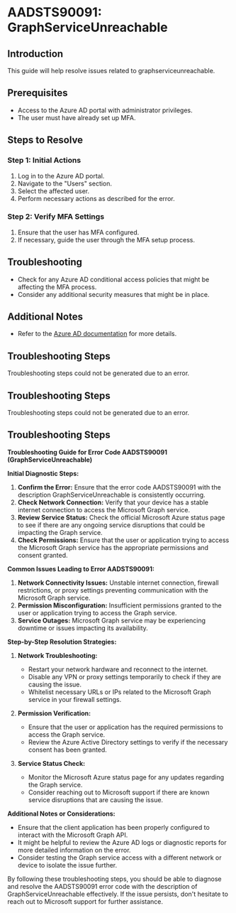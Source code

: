 # AADSTS90091: GraphServiceUnreachable

## Introduction

This guide will help resolve issues related to graphserviceunreachable.

## Prerequisites

* Access to the Azure AD portal with administrator privileges.
* The user must have already set up MFA.

## Steps to Resolve

### Step 1: Initial Actions

1. Log in to the Azure AD portal.
2. Navigate to the "Users" section.
3. Select the affected user.
4. Perform necessary actions as described for the error.

### Step 2: Verify MFA Settings

1. Ensure that the user has MFA configured.
2. If necessary, guide the user through the MFA setup process.

## Troubleshooting

* Check for any Azure AD conditional access policies that might be affecting the
  MFA process.
* Consider any additional security measures that might be in place.

## Additional Notes

* Refer to the
  [Azure AD documentation](https://learn.microsoft.com/en-us/azure/active-directory/)
  for more details.

## Troubleshooting Steps

Troubleshooting steps could not be generated due to an error.

## Troubleshooting Steps

Troubleshooting steps could not be generated due to an error.

## Troubleshooting Steps

**Troubleshooting Guide for Error Code AADSTS90091 (GraphServiceUnreachable)**

**Initial Diagnostic Steps:**

1. **Confirm the Error:** Ensure that the error code AADSTS90091 with the
   description GraphServiceUnreachable is consistently occurring.
2. **Check Network Connection:** Verify that your device has a stable internet
   connection to access the Microsoft Graph service.
3. **Review Service Status:** Check the official Microsoft Azure status page to
   see if there are any ongoing service disruptions that could be impacting the
   Graph service.
4. **Check Permissions:** Ensure that the user or application trying to access
   the Microsoft Graph service has the appropriate permissions and consent
   granted.

**Common Issues Leading to Error AADSTS90091:**

1. **Network Connectivity Issues:** Unstable internet connection, firewall
   restrictions, or proxy settings preventing communication with the Microsoft
   Graph service.
2. **Permission Misconfiguration:** Insufficient permissions granted to the user
   or application trying to access the Graph service.
3. **Service Outages:** Microsoft Graph service may be experiencing downtime or
   issues impacting its availability.

**Step-by-Step Resolution Strategies:**

1. **Network Troubleshooting:**

   * Restart your network hardware and reconnect to the internet.
   * Disable any VPN or proxy settings temporarily to check if they are causing
     the issue.
   * Whitelist necessary URLs or IPs related to the Microsoft Graph service in
     your firewall settings.

2. **Permission Verification:**

   * Ensure that the user or application has the required permissions to access
     the Graph service.
   * Review the Azure Active Directory settings to verify if the necessary
     consent has been granted.

3. **Service Status Check:**
   * Monitor the Microsoft Azure status page for any updates regarding the Graph
     service.
   * Consider reaching out to Microsoft support if there are known service
     disruptions that are causing the issue.

**Additional Notes or Considerations:**

* Ensure that the client application has been properly configured to interact
  with the Microsoft Graph API.
* It might be helpful to review the Azure AD logs or diagnostic reports for more
  detailed information on the error.
* Consider testing the Graph service access with a different network or device
  to isolate the issue further.

By following these troubleshooting steps, you should be able to diagnose and
resolve the AADSTS90091 error code with the description of
GraphServiceUnreachable effectively. If the issue persists, don't hesitate to
reach out to Microsoft support for further assistance.
